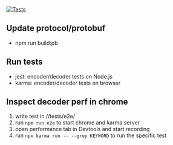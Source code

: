 [![Tests](https://github.com/zckevin/weibo-jpeg-channel/actions/workflows/testing.yml/badge.svg)](https://github.com/zckevin/weibo-jpeg-channel/actions/workflows/testing.yml)


## Update protocol/protobuf

- npm run build:pb

## Run tests

- jest: encoder/decoder tests on Node.js
- karma: encoder/decoder tests on browser

## Inspect decoder perf in chrome

1. write test in //tests/e2e/
2. run `npm run e2e` to start chrome and karma server
3. open performance tab in Devtools and start recording
4. run `npx karma run -- --grep KEYWORD` to run the specific test

